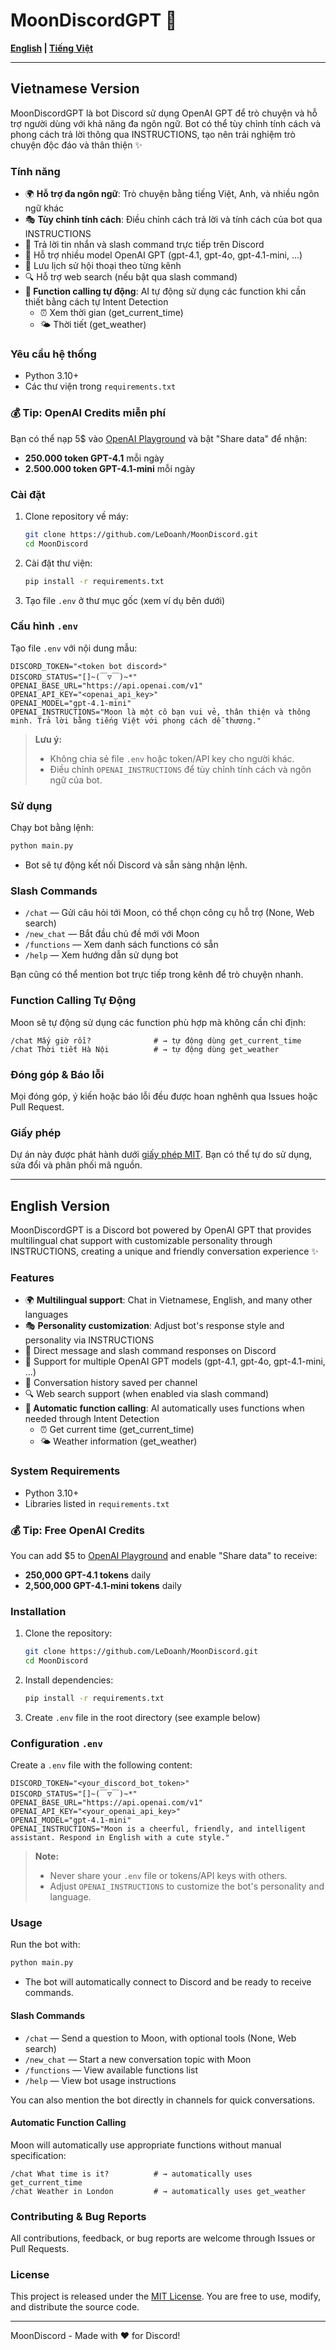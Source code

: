 # MoonDiscordGPT 🌙

**[English](#english-version) | [Tiếng Việt](#vietnamese-version)**

---

## Vietnamese Version

MoonDiscordGPT là bot Discord sử dụng OpenAI GPT để trò chuyện và hỗ trợ người dùng với khả năng đa ngôn ngữ. Bot có thể tùy chỉnh tính cách và phong cách trả lời thông qua INSTRUCTIONS, tạo nên trải nghiệm trò chuyện độc đáo và thân thiện ✨

### Tính năng
- 🌍 **Hỗ trợ đa ngôn ngữ**: Trò chuyện bằng tiếng Việt, Anh, và nhiều ngôn ngữ khác
- 🎭 **Tùy chỉnh tính cách**: Điều chỉnh cách trả lời và tính cách của bot qua INSTRUCTIONS
- 💬 Trả lời tin nhắn và slash command trực tiếp trên Discord
- 🤖 Hỗ trợ nhiều model OpenAI GPT (gpt-4.1, gpt-4o, gpt-4.1-mini, ...)
- 📝 Lưu lịch sử hội thoại theo từng kênh
- 🔍 Hỗ trợ web search (nếu bật qua slash command)
- **🔧 Function calling tự động**: AI tự động sử dụng các function khi cần thiết bằng cách tự Intent Detection
  - ⏰ Xem thời gian (get_current_time)
  - 🌤️ Thời tiết (get_weather)

### Yêu cầu hệ thống
- Python 3.10+
- Các thư viện trong `requirements.txt`

### 💰 Tip: OpenAI Credits miễn phí
Bạn có thể nạp 5$ vào [OpenAI Playground](https://platform.openai.com/playground) và bật "Share data" để nhận:
- **250.000 token GPT-4.1** mỗi ngày
- **2.500.000 token GPT-4.1-mini** mỗi ngày

### Cài đặt
1. Clone repository về máy:
   ```sh
   git clone https://github.com/LeDoanh/MoonDiscord.git
   cd MoonDiscord
   ```
2. Cài đặt thư viện:
   ```sh
   pip install -r requirements.txt
   ```
3. Tạo file `.env` ở thư mục gốc (xem ví dụ bên dưới)

### Cấu hình `.env`
Tạo file `.env` với nội dung mẫu:
```env
DISCORD_TOKEN="<token bot discord>"
DISCORD_STATUS="[]~(￣▽￣)~*"
OPENAI_BASE_URL="https://api.openai.com/v1"
OPENAI_API_KEY="<openai_api_key>"
OPENAI_MODEL="gpt-4.1-mini"
OPENAI_INSTRUCTIONS="Moon là một cô bạn vui vẻ, thân thiện và thông minh. Trả lời bằng tiếng Việt với phong cách dễ thương."
```
> **Lưu ý:** 
> - Không chia sẻ file `.env` hoặc token/API key cho người khác.
> - Điều chỉnh `OPENAI_INSTRUCTIONS` để tùy chỉnh tính cách và ngôn ngữ của bot.

### Sử dụng
Chạy bot bằng lệnh:
```sh
python main.py
```
- Bot sẽ tự động kết nối Discord và sẵn sàng nhận lệnh.

### Slash Commands
- `/chat` — Gửi câu hỏi tới Moon, có thể chọn công cụ hỗ trợ (None, Web search)
- `/new_chat` — Bắt đầu chủ đề mới với Moon
- `/functions` — Xem danh sách functions có sẵn
- `/help` — Xem hướng dẫn sử dụng bot

Bạn cũng có thể mention bot trực tiếp trong kênh để trò chuyện nhanh.

### Function Calling Tự Động
Moon sẽ tự động sử dụng các function phù hợp mà không cần chỉ định:
```
/chat Mấy giờ rồi?              # → tự động dùng get_current_time
/chat Thời tiết Hà Nội          # → tự động dùng get_weather
```

### Đóng góp & Báo lỗi
Mọi đóng góp, ý kiến hoặc báo lỗi đều được hoan nghênh qua Issues hoặc Pull Request.

### Giấy phép
Dự án này được phát hành dưới [giấy phép MIT](LICENSE). Bạn có thể tự do sử dụng, sửa đổi và phân phối mã nguồn.

---

## English Version

MoonDiscordGPT is a Discord bot powered by OpenAI GPT that provides multilingual chat support with customizable personality through INSTRUCTIONS, creating a unique and friendly conversation experience ✨

### Features
- 🌍 **Multilingual support**: Chat in Vietnamese, English, and many other languages
- 🎭 **Personality customization**: Adjust bot's response style and personality via INSTRUCTIONS
- 💬 Direct message and slash command responses on Discord
- 🤖 Support for multiple OpenAI GPT models (gpt-4.1, gpt-4o, gpt-4.1-mini, ...)
- 📝 Conversation history saved per channel
- 🔍 Web search support (when enabled via slash command)
- **🔧 Automatic function calling**: AI automatically uses functions when needed through Intent Detection
  - ⏰ Get current time (get_current_time)
  - 🌤️ Weather information (get_weather)

### System Requirements
- Python 3.10+
- Libraries listed in `requirements.txt`

### 💰 Tip: Free OpenAI Credits
You can add $5 to [OpenAI Playground](https://platform.openai.com/playground) and enable "Share data" to receive:
- **250,000 GPT-4.1 tokens** daily
- **2,500,000 GPT-4.1-mini tokens** daily

### Installation
1. Clone the repository:
   ```sh
   git clone https://github.com/LeDoanh/MoonDiscord.git
   cd MoonDiscord
   ```
2. Install dependencies:
   ```sh
   pip install -r requirements.txt
   ```
3. Create `.env` file in the root directory (see example below)

### Configuration `.env`
Create a `.env` file with the following content:
```env
DISCORD_TOKEN="<your_discord_bot_token>"
DISCORD_STATUS="[]~(￣▽￣)~*"
OPENAI_BASE_URL="https://api.openai.com/v1"
OPENAI_API_KEY="<your_openai_api_key>"
OPENAI_MODEL="gpt-4.1-mini"
OPENAI_INSTRUCTIONS="Moon is a cheerful, friendly, and intelligent assistant. Respond in English with a cute style."
```
> **Note:** 
> - Never share your `.env` file or tokens/API keys with others.
> - Adjust `OPENAI_INSTRUCTIONS` to customize the bot's personality and language.

### Usage
Run the bot with:
```sh
python main.py
```
- The bot will automatically connect to Discord and be ready to receive commands.

#### Slash Commands
- `/chat` — Send a question to Moon, with optional tools (None, Web search)
- `/new_chat` — Start a new conversation topic with Moon
- `/functions` — View available functions list
- `/help` — View bot usage instructions

You can also mention the bot directly in channels for quick conversations.

#### Automatic Function Calling
Moon will automatically use appropriate functions without manual specification:
```
/chat What time is it?          # → automatically uses get_current_time
/chat Weather in London         # → automatically uses get_weather
```

### Contributing & Bug Reports
All contributions, feedback, or bug reports are welcome through Issues or Pull Requests.

### License
This project is released under the [MIT License](LICENSE). You are free to use, modify, and distribute the source code.

---
MoonDiscord - Made with ❤️ for Discord!
